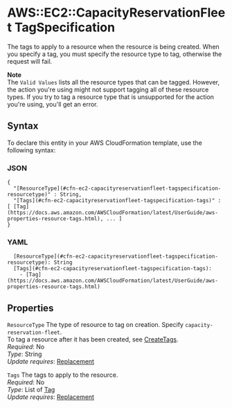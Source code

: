 # AWS::EC2::CapacityReservationFleet TagSpecification<a name="aws-properties-ec2-capacityreservationfleet-tagspecification"></a>

The tags to apply to a resource when the resource is being created\. When you specify a tag, you must specify the resource type to tag, otherwise the request will fail\.

**Note**  
The `Valid Values` lists all the resource types that can be tagged\. However, the action you're using might not support tagging all of these resource types\. If you try to tag a resource type that is unsupported for the action you're using, you'll get an error\.

## Syntax<a name="aws-properties-ec2-capacityreservationfleet-tagspecification-syntax"></a>

To declare this entity in your AWS CloudFormation template, use the following syntax:

### JSON<a name="aws-properties-ec2-capacityreservationfleet-tagspecification-syntax.json"></a>

```
{
  "[ResourceType](#cfn-ec2-capacityreservationfleet-tagspecification-resourcetype)" : String,
  "[Tags](#cfn-ec2-capacityreservationfleet-tagspecification-tags)" : [ [Tag](https://docs.aws.amazon.com/AWSCloudFormation/latest/UserGuide/aws-properties-resource-tags.html), ... ]
}
```

### YAML<a name="aws-properties-ec2-capacityreservationfleet-tagspecification-syntax.yaml"></a>

```
  [ResourceType](#cfn-ec2-capacityreservationfleet-tagspecification-resourcetype): String
  [Tags](#cfn-ec2-capacityreservationfleet-tagspecification-tags):
    - [Tag](https://docs.aws.amazon.com/AWSCloudFormation/latest/UserGuide/aws-properties-resource-tags.html)
```

## Properties<a name="aws-properties-ec2-capacityreservationfleet-tagspecification-properties"></a>

`ResourceType` <a name="cfn-ec2-capacityreservationfleet-tagspecification-resourcetype"></a>
The type of resource to tag on creation\. Specify `capacity-reservation-fleet`\.  
To tag a resource after it has been created, see [CreateTags](https://docs.aws.amazon.com/AWSEC2/latest/APIReference/API_CreateTags.html)\.  
_Required_: No  
_Type_: String  
_Update requires_: [Replacement](https://docs.aws.amazon.com/AWSCloudFormation/latest/UserGuide/using-cfn-updating-stacks-update-behaviors.html#update-replacement)

`Tags` <a name="cfn-ec2-capacityreservationfleet-tagspecification-tags"></a>
The tags to apply to the resource\.  
_Required_: No  
_Type_: List of [Tag](https://docs.aws.amazon.com/AWSCloudFormation/latest/UserGuide/aws-properties-resource-tags.html)  
_Update requires_: [Replacement](https://docs.aws.amazon.com/AWSCloudFormation/latest/UserGuide/using-cfn-updating-stacks-update-behaviors.html#update-replacement)

